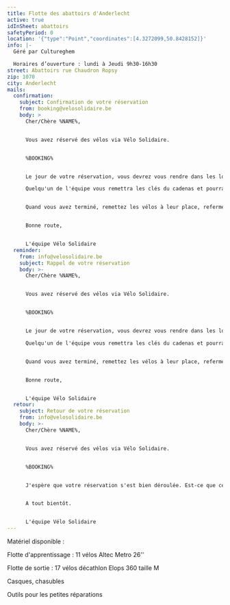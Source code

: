 ```yaml
---
title: Flotte des abattoirs d'Anderlecht
active: true
idInSheet: abattoirs
safetyPeriod: 0
location: '{"type":"Point","coordinates":[4.3272099,50.8428152]}'
info: |-
  Géré par Cultureghem

  Horaires d’ouverture : lundi à Jeudi 9h30-16h30
street: Abattoirs rue Chaudron Ropsy
zip: 1070
city: Anderlecht
mails:
  confirmation:
    subject: Confirmation de votre réservation
    from: booking@velosolidaire.be
    body: >
      Cher/Chère %NAME%,


      Vous avez réservé des vélos via Vélo Solidaire.


      %BOOKING%


      Le jour de votre réservation, vous devrez vous rendre dans les locaux de Cultureghem (à gauche de l'entrée avec les 2 taureaux) et demander l'accès aux vélos solidaires en mentionnant votre nom et votre association. 

      Quelqu'un de l'équipe vous remettra les clés du cadenas et pourra vous accompagner au garage dans lequel se trouvent les vélos si c'est la première fois que vous venez. Ce garage est situé dans les caves, c'est un peu impressionnant au début. Le bouton pour allumer le néon se trouve sur le néon-même, côté gauche. Il vous suffira alors de sélectionner les vélos appropriés à votre activité. N'oubliez pas en partant de bien refermer le volet et éteindre la lumière. 


      Quand vous avez terminé, remettez les vélos à leur place, refermez le garage et rendez les clés à l'équipe de Cultureghem. Si un vélo était défectueux, rangez-le dans l'espace prévu à cet effet et dites-le nous!


      Bonne route, 


      L'équipe Vélo Solidaire
  reminder:
    from: info@velosolidaire.be
    subject: Rappel de votre réservation
    body: >-
      Cher/Chère %NAME%,


      Vous avez réservé des vélos via Vélo Solidaire.


      %BOOKING%


      Le jour de votre réservation, vous devrez vous rendre dans les locaux de Cultureghem (à gauche de l'entrée avec les 2 taureaux) et demander l'accès aux vélos solidaires en mentionnant votre nom et votre association. 

      Quelqu'un de l'équipe vous remettra les clés du cadenas et pourra vous accompagner au garage dans lequel se trouvent les vélos si c'est la première fois que vous venez. Ce garage est situé dans les caves, c'est un peu impressionnant au début. Le bouton pour allumer le néon se trouve sur le néon-même, côté gauche. Il vous suffira alors de sélectionner les vélos appropriés à votre activité. N'oubliez pas en partant de bien refermer le volet et éteindre la lumière. 


      Quand vous avez terminé, remettez les vélos à leur place, refermez le garage et rendez les clés à l'équipe de Cultureghem. Si un vélo était défectueux, rangez-le dans l'espace prévu à cet effet et dites-le nous!


      Bonne route, 


      L'équipe Vélo Solidaire
  retour:
    subject: Retour de votre réservation
    from: info@velosolidaire.be
    body: >-
      Cher/Chère %NAME%,


      Vous avez réservé des vélos via Vélo Solidaire.


      %BOOKING%


      J'espère que votre réservation s'est bien déroulée. Est-ce que certains vélos ont été endommagés? Veuillez dans ce cas nous décrire les problèmes détectés par retour de cet Email pour que nous puissions au plus vite les réparer. 


      A tout bientôt.


      L'équipe Vélo Solidaire
---
```

M﻿atériel disponible :

F﻿lotte d'apprentissage : 11 vélos Altec Metro 26''

F﻿lotte de sortie : 17 vélos décathlon Elops 360 taille M

C﻿asques, chasubles

O﻿utils pour les petites réparations